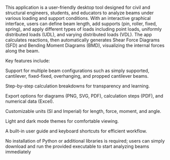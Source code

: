 This application is a user-friendly desktop tool designed for civil and structural engineers, students, and educators to analyze beams under various loading and support conditions. With an interactive graphical interface, users can define beam length, add supports (pin, roller, fixed, spring), and apply different types of loads including point loads, uniformly distributed loads (UDL), and varying distributed loads (VDL). The app calculates reactions, then automatically generates Shear Force Diagrams (SFD) and Bending Moment Diagrams (BMD), visualizing the internal forces along the beam.

Key features include:

Support for multiple beam configurations such as simply supported, cantilever, fixed-fixed, overhanging, and propped cantilever beams.

Step-by-step calculation breakdowns for transparency and learning.

Export options for diagrams (PNG, SVG, PDF), calculation steps (PDF), and numerical data (Excel).

Customizable units (SI and Imperial) for length, force, moment, and angle.

Light and dark mode themes for comfortable viewing.

A built-in user guide and keyboard shortcuts for efficient workflow.

No installation of Python or additional libraries is required; users can simply download and run the provided executable to start analyzing beams immediately
